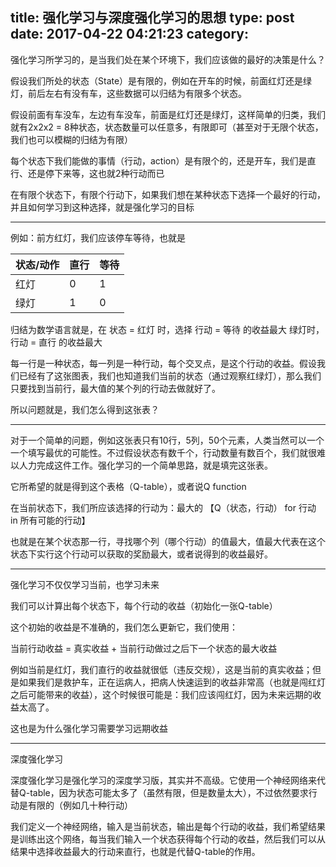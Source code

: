 title: 强化学习与深度强化学习的思想
type: post
date: 2017-04-22 04:21:23
category: 
---

强化学习所学习的，是当我们处在某个环境下，我们应该做的最好的决策是什么？

假设我们所处的状态（State）是有限的，例如在开车的时候，前面红灯还是绿灯，前后左右有没有车，这些数据可以归结为有限多个状态。

假设前面有车没车，左边有车没车，前面是红灯还是绿灯，这样简单的归类，我们就有2x2x2 = 8种状态，状态数量可以任意多，有限即可（甚至对于无限个状态，我们也可以模糊的归结为有限）


每个状态下我们能做的事情（行动，action）是有限个的，还是开车，我们是直行、还是停下来等，这也就2种行动而已


在有限个状态下，有限个行动下，如果我们想在某种状态下选择一个最好的行动，并且如何学习到这种选择，就是强化学习的目标

---

例如：前方红灯，我们应该停车等待，也就是

| 状态/动作 | 直行 | 等待 |
| --- | --- |  --- |
| 红灯  | 0 | 1 |
| 绿灯  | 1 | 0 | 

归结为数学语言就是，在 状态 = 红灯 时，选择 行动 = 等待 的收益最大
绿灯时， 行动 = 直行 的收益最大

每一行是一种状态，每一列是一种行动，每个交叉点，是这个行动的收益。假设我们已经有了这张图表，我们也知道我们当前的状态（通过观察红绿灯），那么我们只要找到当前行，最大值的某个列的行动去做就好了。

所以问题就是，我们怎么得到这张表？

---

对于一个简单的问题，例如这张表只有10行，5列，50个元素，人类当然可以一个一个填写最优的可能性。不过假设状态有数千个，行动数量有数百个，我们就很难以人力完成这件工作。强化学习的一个简单思路，就是填完这张表。

它所希望的就是得到这个表格（Q-table），或者说Q function

在当前状态下，我们所应该选择的行动为：最大的 【Q（状态，行动） for 行动 in 所有可能的行动】

也就是在某个状态那一行，寻找哪个列（哪个行动）的值最大，值最大代表在这个状态下实行这个行动可以获取的奖励最大，或者说得到的收益最好。

---

强化学习不仅仅学习当前，也学习未来

我们可以计算出每个状态下，每个行动的收益（初始化一张Q-table）

这个初始的收益是不准确的，我们怎么更新它，我们使用：

当前行动收益  = 真实收益 + 当前行动做过之后下一个状态的最大收益

例如当前是红灯，我们直行的收益就很低（违反交规），这是当前的真实收益；但是如果我们是救护车，正在运病人，把病人快速运到的收益非常高（也就是闯红灯之后可能带来的收益），这个时候很可能是：我们应该闯红灯，因为未来远期的收益太高了。

这也是为什么强化学习需要学习远期收益

---

深度强化学习

深度强化学习是强化学习的深度学习版，其实并不高级。它使用一个神经网络来代替Q-table，因为状态可能太多了（虽然有限，但是数量太大），不过依然要求行动是有限的（例如几十种行动）

我们定义一个神经网络，输入是当前状态，输出是每个行动的收益，我们希望结果是训练出这个网络，每当我们输入一个状态获得每个行动的收益，然后我们可以从结果中选择收益最大的行动来直行，也就是代替Q-table的作用。